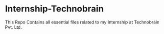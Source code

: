 # Internship-Technobrain
This Repo Contains all essential files related to my Internship at Technobrain Pvt. Ltd.
